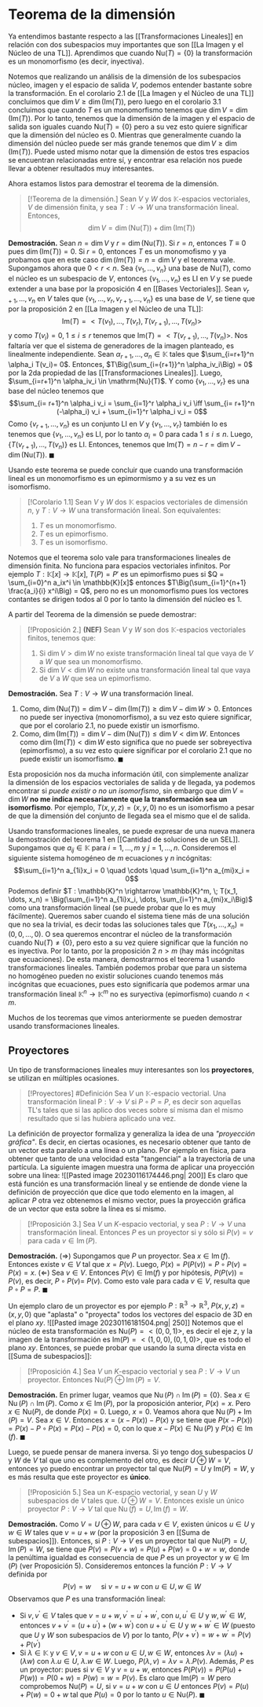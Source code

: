 # Teorema de la dimensión
Ya entendimos bastante respecto a las [[Transformaciones Lineales]] en relación con dos subespacios muy importantes que son [[La Imagen y el Núcleo de una TL]]. Aprendimos que cuando $\mathrm{Nu}(T) = \{0\}$ la transformación es un monomorfismo (es decir, inyectiva). 

Notemos que realizando un análisis de la dimensión de los subespacios núcleo, imagen y el espacio de salida $V$, podemos entender bastante sobre la transformación. En el corolario 2.1 de [[La Imagen y el Núcleo de una TL]] concluimos que $\dim V \geq \dim (\mathrm{Im}(T))$, pero luego en el corolario 3.1 concluimos que cuando $T$ es un monomorfismo tenemos que $\dim V = \dim (\mathrm{Im}(T))$. Por lo tanto, tenemos que la dimensión de la imagen y el espacio de salida son iguales cuando $\mathrm{Nu}(T) = \{0\}$ pero a su vez esto quiere significar que la dimensión del núcleo es 0. Mientras que generalmente cuando la dimensión del núcleo puede ser más grande tenemos que $\dim V \geq \dim (\mathrm{Im}(T))$. Puede usted mismo notar que la dimensión de estos tres espacios se encuentran relacionadas entre sí, y encontrar esa relación nos puede llevar a obtener resultados muy interesantes. 

Ahora estamos listos para demostrar el teorema de la dimensión.

> [!Teorema de la dimensión.]
> Sean $V$ y $W$ dos $\mathbb{K}$-espacios vectoriales, $V$ de dimensión finita, y sea $T: V \rightarrow W$ una transformación lineal. Entonces,
> $$\dim V = \dim(\mathrm{Nu}(T)) + \dim(\mathrm{Im}(T))$$

**Demostración.** Sean $n = \dim V$ y $r = \dim (\mathrm{Nu}(T))$. Si $r=n$, entonces $T \equiv 0$ pues $\dim(\mathrm{Im}(T)) = 0$. Si $r=0$, entonces $T$ es un monomofismo y ya probamos que en este caso $\dim(Im(T)) = n = \dim V$ y el teorema vale. 
Supongamos ahora que $0 < r < n$. Sea $\{v_1, \dots, v_n\}$ una base de $\mathrm{Nu}(T)$, como el núcleo es un subespacio de $V$, entonces $\{v_1, \dots, v_n\}$ es LI en $V$ y se puede extender a una base por la proposición 4 en [[Bases Vectoriales]]. Sean $v_{r+1}, \dots, v_n$ en $V$ tales que $\{v_1, \dots, v_r, v_{r+1}, \dots, v_n\}$ es una base de $V$, se tiene que por la proposición 2 en [[La Imagen y el Núcleo de una TL]]: 
$$\mathrm{Im}(T) = < T(v_1), \dots, T(v_r), T(v_{r+1}), \dots, T(v_{n})>$$
y como $T(v_i) = 0, \; 1 \leq i \leq r$ tenemos que $\mathrm{Im}(T) = <T(v_{r+1}), \dots, T(v_n)>$. Nos faltaría ver que el sistema de generadores de la imagen planteado, es linealmente independiente. 
Sean $\alpha_{r+1}, \dots, \alpha_n \in \mathbb{K}$ tales que $\sum_{i=r+1}^n \alpha_i T(v_i)= 0$. Entonces, $T\Big(\sum_{i={r+1}}^n \alpha_iv_i\Big) = 0$ por la 2da propiedad de las [[Transformaciones Lineales]]. Luego, $\sum_{i=r+1}^n \alpha_iv_i \in \mathrm{Nu}(T)$. Y como $\{v_1, \dots, v_r\}$ es una base del núcleo tenemos que 
$$\sum_{i= r+1}^n \alpha_i v_i = \sum_{i=1}^r \alpha_i v_i \iff \sum_{i= r+1}^n (-\alpha_i) v_i + \sum_{i=1}^r \alpha_i v_i = 0$$
Como $\{v_{r+1}, \dots, v_n\}$ es un conjunto LI en $V$ y $\{v_1, \dots, v_r\}$ también lo es tenemos que $\{v_1, \dots, v_n\}$ es LI, por lo tanto $\alpha_i = 0$ para cada $1 \leq i \leq n$. Luego, $\{T(v_{r+1}), \dots, T(v_n)\}$ es LI. Entonces, tenemos que $\mathrm{Im}(T) =n - r = \dim V - \dim (\mathrm{Nu}(T))$. $\blacksquare$ 

Usando este teorema se puede concluir que cuando una transformación lineal es un monomorfismo es un epimormismo y a su vez es un isomorfismo.

> [!Corolario 1.1]
> Sean $V$ y $W$ dos $\mathbb{K}$ espacios vectoriales de dimensión $n$, y $T: V \rightarrow W$ una transformación lineal. Son equivalentes:
> 1. $T$ es un monomorfismo.
> 2. $T$ es un epimorfismo.
> 3. $T$ es un isomorfismo.

Notemos que el teorema solo vale para transformaciones lineales de dimensión finita. No funciona para espacios vectoriales infinitos. Por ejemplo $T: \mathbb{K}[x] \rightarrow \mathbb{K}[x], \; T(P) = P'$ es un epimorfismo pues si $Q = \sum_{i=0}^n a_ix^i \in \mathbb{K}[x]$ entonces $T\Big(\sum_{i=1}^{n+1} \frac{a_i}{i} x^i\Big) = Q$, pero no es un monomorfismo pues los vectores contantes se dirigen todos al $0$ por lo tanto la dimensión del núcleo es 1.

A partir del Teorema de la dimensión se puede demostrar:

> [!Proposición 2.]
> **(NEF)** Sean $V$ y $W$ son dos $\mathbb{K}$-espacios vectoriales finitos, tenemos que:
> 1. Si $\dim V > \dim W$ no existe transformación lineal tal que vaya de $V$ a $W$ que sea un monomorfismo.
> 2. Si $\dim V < \dim W$ no existe una transformación lineal tal que vaya de $V$ a $W$ que sea un epimorfismo. 

**Demostración.** Sea $T : V \rightarrow W$ una transformación lineal.
1. Como, $\dim(\mathrm{Nu}(T)) = \dim V - \dim (\mathrm{Im}(T)) \geq \dim V - \dim W > 0$. Entonces no puede ser inyectiva (monomorfismo), a su vez esto quiere significar, que por el corolario 2.1, no puede existir un ismorfismo.
2.  Como, $\dim (\mathrm{Im}(T)) = \dim V - \dim (\mathrm{Nu}(T)) \leq \dim V < \dim W$. Entonces como $\dim (\mathrm{Im}(T)) < \dim W$ esto significa que no puede ser sobreyectiva (epimorfismo), a su vez esto quiere significar por el corolario 2.1 que no puede existir un isomorfismo. $\blacksquare$ 

Esta proposición nos da mucha información útil, con simplemente analizar la dimensión de los espacios vectoriales de salida y de llegada, ya podemos encontrar si _puede existir o no un isomorfismo_, sin embargo que $\dim V = \dim W$ **no me indica necesariamente que la transformación sea un isomorfismo**. Por ejemplo, $T(x,y,z) = (x,y,0)$ no es un isomorfismo a pesar de que la dimensión del conjunto de llegada sea el mismo que el de salida.  

Usando transformaciones lineales, se puede expresar de una nueva manera la demostración del teorema 1 en [[Cantidad de soluciones de un SEL]]. Supongamos que $a_{ij} \in \mathbb{K}$ para $i = 1, \dots, m$ y $j = 1, \dots, n$. Consideremos el siguiente sistema homogéneo de $m$ ecuaciones y $n$ incógnitas:
$$\sum_{i=1}^n a_{1i}x_i = 0 \quad \cdots \quad \sum_{i=1}^n a_{mi}x_i = 0$$ Podemos definir $T : \mathbb{K}^n \rightarrow \mathbb{K}^m, \; T(x_1, \dots, x_n) = \Big(\sum_{i=1}^n a_{1i}x_i, \dots, \sum_{i=1}^n a_{mi}x_i\Big)$ como una transformación lineal (se puede probar que lo es muy fácilmente). Queremos saber cuando el sistema tiene más de una solución que no sea la trivial, es decir todas las soluciones tales que $T(x_1, \dots, x_n) = (0,0, \dots, 0)$. O sea queremos encontrar el núcleo de la transformación cuando $\mathrm{Nu}(T) \neq \{0\}$, pero esto a su vez quiere significar que la función no es inyectiva. Por lo tanto, por la proposición 2 $n > m$ (hay más incógnitas que ecuaciones). De esta manera, demostrarmos el teorema 1 usando transformaciones lineales.
También podemos probar que para un sistema no homogéneo pueden no existir soluciones cuando tenemos más incógnitas que ecuaciones, pues esto significaría que podemos armar una transformación lineal $\mathbb{K}^n \rightarrow \mathbb{K}^m$ no es suryectiva (epimorfismo) cuando $n < m$. 

Muchos de los teoremas que vimos anteriormente se pueden demostrar usando transformaciones lineales. 

## Proyectores
Un tipo de transformaciones lineales muy interesantes son los **proyectores**, se utilizan en múltiples ocasiones. 

> [!Proyectores]
> #Definición Sea $V$ un $\mathbb{K}$-espacio vectorial. Una transformación lineal $\mathrm{P} : V \rightarrow V$ si $P \circ P = P$, es decir son aquellas TL's tales que si las aplico dos veces sobre sí misma dan el mismo resultado que si las hubiera aplicado una vez.

La definición de proyector formaliza y generaliza la idea de una _"proyección gráfica"_. Es decir, en ciertas ocasiones, es necesario obtener que tanto de un vector esta paralelo a una línea o un plano. Por ejemplo en física, para obtener que tanto de una velocidad esta "tangencial" a la trayectoria de una partícula. La siguiente imagen muestra una forma de aplicar una proyección sobre una línea:
![[Pasted image 20230116174446.png| 200]]
Es claro que está función es una transformación lineal y se entiende de donde viene la definición de proyección que dice que todo elemento en la imagen, al aplicar $P$ otra vez obtenemos el mismo vector, pues la proyección gráfica de un vector que esta sobre la línea es sí mismo. 

> [!Proposición 3.]
> Sea $V$ un $K$-espacio vectorial, y sea $P: V \rightarrow V$ una transformación lineal. Entonces $P$ es un proyector si y sólo si $P(v)=v$ para cada $v \in \operatorname{Im}(P)$.

**Demostración.** $(\Rightarrow)$ Supongamos que $P$ un proyector. Sea $x \in \operatorname{Im}(f)$. Entonces existe $v \in V$ tal que $x=P(v)$. Luego, $P(x)=P(P(v))=P \circ P(v)=P(x)=x$.
($\Leftarrow$) Sea $v \in V$. Entonces $P(v) \in \mathrm{Im} (f)$ y por hipótesis, $P(P(v))=P(v)$, es decir, $P \circ P(v)=$ $P(v)$. Como esto vale para cada $v \in V$, resulta que $P \circ P=P$. $\blacksquare$

Un ejemplo claro de un proyector es por ejemplo $P: \mathbb{R}^3 \rightarrow \mathbb{R}^3, \;P(x,y,z) = (x,y,0)$ que "aplasta" o "proyecta" todos los vectores del espacio de 3D en el plano $xy$. 
![[Pasted image 20230116181504.png| 250]]
Notemos que el núcleo de esta transformación es $\mathrm{Nu}(P) = <(0,0,1)>$, es decir el eje $z$, y la imagen de la transformación es $\mathrm{Im}(P) = <(1,0,0), (0,1,0)>$, que es todo el plano $xy$. Entonces, se puede probar que usando la suma directa vista en [[Suma de subespacios]]:  

> [!Proposición 4.]
> Sea $V$ un $K$-espacio vectorial y sea $P: V \rightarrow V$ un proyector. Entonces $\mathrm{Nu}(P) \oplus \operatorname{Im}(P)=V$.

**Demostración.** En primer lugar, veamos que $\operatorname{Nu}(P) \cap \operatorname{Im}(P)=\{0\}$. Sea $x \in \operatorname{Nu}(P) \cap \operatorname{Im}(P)$. Como $x \in \operatorname{Im}(P)$, por la proposición anterior, $P(x)=x$. Pero $x \in \mathrm{Nu}(P)$, de donde $P(x)=0$. Luego, $x=0$.
Veamos ahora que $\operatorname{Nu}(P) + \operatorname{Im}(P)=V$. Sea $x \in V$. Entonces $x = (x - P(x)) - P(x)$ y se tiene que $P(x-P(x))=P(x)- P\circ P(x)=P(x)-P(x)=0$, con lo que $x-P(x) \in \operatorname{Nu}(P)$ y $P(x) \in \operatorname{Im}(f)$. $\blacksquare$ 

Luego, se puede pensar de manera inversa. Si yo tengo dos subespacios $U$ y $W$ de $V$ tal que uno es complemento del otro, es decir $U \oplus W = V$, entonces yo puedo encontrar un proyector tal que $\mathrm{Nu}(P) = U$ y $\mathrm{Im}(P) = W$, y es más resulta que este proyector es **único**.

>[!Proposición 5.]
>Sea un $K$-espacio vectorial, y sean $U$ y $W$ subespacios de $V$ tales que. $U \oplus W=V$. Entonces exisle un único proyector $P: V \rightarrow V$ tal que $\operatorname{Nu}(f)=U, \operatorname{Im}(f)=W$.

**Demostración.** Como $V=U \oplus W$, para cada $v \in V$, existen únicos $u \in U$ y $w \in W$ tales que $v=u+w$ (por la proposición 3 en [[Suma de subespacios]]). Entonces, si $P: V \rightarrow V$ es un proyector tal que $\mathrm{Nu}(P)=U, \operatorname{Im}(P)=W$, se tiene que $P(v)=P(v+w)=P(u)+P(w)=0+w=w$, donde la penúltima igualdad es consecuencia de que $P$ es un proyector y $w \in \operatorname{Im}(P)$ (ver Proposición 5).
Consideremos entonces la función $P: V \rightarrow V$ definida por
$$
P(v)=w \quad \text { si } v=u+w \text { con } u \in U, w \in W
$$
Observamos que $P$ es una transformación lineal:
- Si $v, v^{\prime} \in V$ tales que $v=u+w, v^{\prime}=u^{\prime}+w^{\prime}$, con $u, u^{\prime} \in U$ y $w, w^{\prime} \in W$, entonces $v+v^{\prime}=\left(u+u^{\prime}\right)+\left(w+w^{\prime}\right)$ con $u+u^{\prime} \in U$ y $w+w^{\prime} \in W$ (puesto que $U$ y $W$ son subespacios de $V$) por lo tanto, $P\left(v+v^{\prime}\right)=w+w^{\prime}=P(v)+P\left(v^{\prime}\right)$
- Si $\lambda \in \mathbb{K}$ y $v \in V, v=u+w$ con $u \in U, w \in W$, entonces $\lambda v=(\lambda  u)+(\lambda w)$ con $\lambda . u \in U$, $\lambda . w \in W$. Luego, $P(\lambda, v)=\lambda v=\lambda . P(v)$.
Además, $P$ es un proyector: pues si $v \in V$ y $v = u+w$, entonces $P(P(v)) = P(P(u)+P(w)) = P(0 + w) = P(w) = w = P(v)$. Es claro que $\mathrm{Im}(P) = W$ pero comprobemos $\mathrm{Nu}(P) = U$, si $v = u+w$ con $u \in U$ entonces $P(v) = P(u) + P(w) = 0 + w$ tal que $P(u) = 0$ por lo tanto $u \in \mathrm{Nu}(P)$.  $\blacksquare$ 

